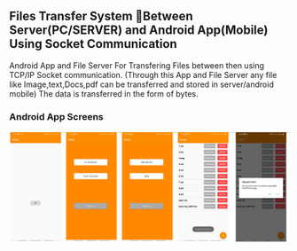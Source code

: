## Files Transfer System Between Server(PC/SERVER) and Android App(Mobile) Using Socket Communication
Android App and File Server For Transfering Files between then using TCP/IP Socket communication. (Through this App and File Server any file like Image,text,Docs,pdf can be transferred and stored in server/android mobile) The data is transferred in the form of bytes.

### Android App Screens
<img src = "https://github.com/bharath000/Files-Trasfer-Andriod-App-Using-Socket-Communication/blob/master/Server_Memory/screenshot.PNG"/>